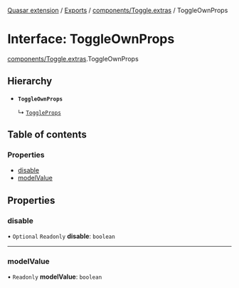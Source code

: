 [Quasar extension](../index.md) / [Exports](../modules.md) / [components/Toggle.extras](../modules/components_Toggle_extras.md) / ToggleOwnProps

# Interface: ToggleOwnProps

[components/Toggle.extras](../modules/components_Toggle_extras.md).ToggleOwnProps

## Hierarchy

- **`ToggleOwnProps`**

  ↳ [`ToggleProps`](components_Toggle_extras.ToggleProps.md)

## Table of contents

### Properties

- [disable](components_Toggle_extras.ToggleOwnProps.md#disable)
- [modelValue](components_Toggle_extras.ToggleOwnProps.md#modelvalue)

## Properties

### disable

• `Optional` `Readonly` **disable**: `boolean`

___

### modelValue

• `Readonly` **modelValue**: `boolean`

